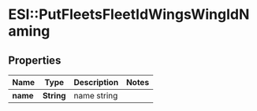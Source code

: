 # ESI::PutFleetsFleetIdWingsWingIdNaming

## Properties
Name | Type | Description | Notes
------------ | ------------- | ------------- | -------------
**name** | **String** | name string | 


